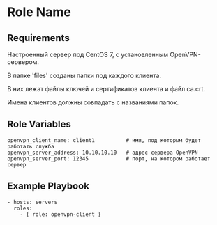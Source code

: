 Role Name
=========

Requirements
------------

Настроенный сервер под CentOS 7, с установленным OpenVPN-сервером.

В папке 'files' созданы папки под каждого клиента.

В них лежат файлы ключей и сертификатов клиента и файл ca.crt.

Имена клиентов должны совпадать с названиями папок.


Role Variables
--------------
```
openvpn_client_name: client1          # имя, под которым будет работать служба
openvpn_server_address: 10.10.10.10   # адрес сервера OpenVPN
openvpn_server_port: 12345            # порт, на котором работает сервер
```
Example Playbook
----------------
```
- hosts: servers
  roles:
    - { role: openvpn-client }
```
